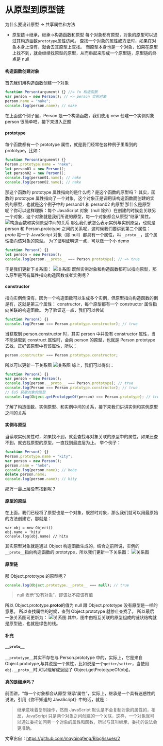 # 从原型到原型链

为什么要设计原型 -> 共享属性和方法

- 原型链->继承，继承->构造函数和原型
  每个对象都有原型，对象的原型可以通过其构造函数`prototype`属性访问。
  查找一个对象的属性或方法时，如果在对象本身上没有，就会去其原型上查找。
  而原型本身也是一个对象，如果在原型上找不到，就会继续找原型的原型，从而串起来形成一个原型链，原型链的终点是 null

#### 构造函数创建对象

首先我们用构造函数创建一个对象

```javascript
function Person(argument) {} //= fn 构造函数
var person = new Person(); // => person 实例对象
person.name = "nake";
console.log(person.name); // nake
```

在上面这个例子里，Person 是一个构造函数，我们使用 new 创建一个实例对象 person
很简单吧，接下来进入正题

#### prototype

每个函数都有一个 prototype 属性，就是我们经常在各种例子里看到的 prototype，比如：

```javascript
function Person(argument) {}
Person.prototype.name = "nake";
let person01 = new Person();
let person02 = new Person();
console.log(person01.name); // nake
console.log(person02.name); // nake
```

那这个函数的 prototype 属性指向的是什么呢？是这个函数的原型吗？
其实，函数的 prototype 属性指向了一个对象，这个对象正是调用该构造函数而创建的实例的原型，也就是这个例子中的 person01 和 person02 的原型
那什么是原型呢？你可以这样理解：每个 JavaScript 对象（null 除外）在创建的时候会关联另一个对象，这个对象就是我们所说的原型，每一个对象都会从原型“继承”属性。
![构造函数和实例原型中间的关系](https://upload-images.jianshu.io/upload_images/1338363-1cd7ec5acf52c58e.png?imageMogr2/auto-orient/strip%7CimageView2/2/w/1240)
那么我们该怎么表示实例与实例原型，也就是 person 和 Person.prototype 之间的关系呢，这时候我们要讲到第二个属性：
_proto_
每一个 JavaScript 对象（除 null）都具有一个属性，叫`__proto__`，这个属性指向该对象的原型。
为了证明证明这一点，可以做一个小 demo

```javascript
function Person() {}
let person = new Person();
console.log(person.__proto__ === Person.prototype); // => true
```

于是我们更新下关系图：
![关系图](https://upload-images.jianshu.io/upload_images/1338363-1674bb91b2311b0b.png?imageMogr2/auto-orient/strip%7CimageView2/2/w/1240)
既然实例对象和构造函数都可以指向原型，那么原型是否有属性指向构造函数或者实例呢？

#### constructor

指向实例倒没有，因为一个构造函数可以生成多个实例，但原型指向构造函数的倒是有，这就是第三个属性： constructor，每个原型都有一个 constructor 属性指向关联的构造函数。
为了验证这一点，我们可以尝试

```javascript
function Person() {}
console.log(Person === Person.prototype.constructor); // true
```

当获取到 person.constructor 时，其实 person 中并没有 constructor 属性，当不能读取到 construct 属性时，会向 person 的原型，也就是 Person.prototype 去找，正好该原型中有该属性，所以：

```javascript
person.constructor === Person.prototype.constructor;
```

所以可以更新一下关系图
![关系图](https://upload-images.jianshu.io/upload_images/1338363-4cb05dab83282dbb.png?imageMogr2/auto-orient/strip%7CimageView2/2/w/1240)
综上，我们可以得出：

```javascript
function Person() {}
var person = new Person();
console.log(person.__proto__ === Person.prototype); // true
console.log(Person === Person.prototype.constructor); // true
// Es5 获取对象的原型
console.log(Object.getPrototypeOf(person) === Person.prototype); // true
```

了解了构造函数、实例原型、和实例中间的关系，接下来我们讲讲实例和实例原型之间的关系

#### 实例与原型

当读取实例属性时，如果找不到，就会查找与对象关联的原型中的属性，如果还查不到，就去找原型的原型，一直找到最底层为止。
举个例子：

```javascript
function Person() {}
Person.prototype.name = "kity";
var person = new Person();
person.name = "hebe";
console.log(person.name); // hebe
delete person.name;
console.log(person.name); // kity
```

那万一最上层没有找到呢？

#### 原型的原型

在上面，我们已经将了原型也是一个对象，既然时对象，那么我们就可以用最原始的方法创建它，那就是：

```
var obj = new Object()
obj.name = 'hitu'
console.log(obj.name) // hitu
```

其实原型对象就是通过 Object 构造函数生成的，结合之前所说，实例的`__proto__`指向构造函数的 prototype，所以我们更新一下关系图：
![关系图](https://upload-images.jianshu.io/upload_images/1338363-b164e558691a51c4.png?imageMogr2/auto-orient/strip%7CimageView2/2/w/1240)

#### 原型链

那 Object.prototype 的原型呢？

```javascript
console.log(Object.prototype.__proto__ === null); // true
```

> null 表示“没有对象”，即该处不应该有值

所以 Object.prototype.**proto**的值为 null 跟 Object.prototype 没有原型是一样的意思。
所以查找属性的时候，查到 Object.prototype 就停止查找了。
所以最后一张关系图可更新为：
![关系图](https://upload-images.jianshu.io/upload_images/1338363-4ce16552162a0c39.png?imageMogr2/auto-orient/strip%7CimageView2/2/w/1240)
其中，图中由相互关联的原型组成的链状结构就是原型链，也就是绿色的线。

#### 补充

#### `__proto__`

`__prototype__`其实不存在与 Person.prototype 中的，实际上，它是来自 Object.prototype,与其说是一个属性，比如说是一个`getter/setter`，当使用`obj.__proto__`时,可以理解成返回了 Object.getPrototypeOf(obj)。

#### 真的是继承吗？

前面讲，“每一个对象都会从原型‘继承’属性”，实际上，继承是一个具有迷惑性的说法，引用《你不知道的 JavaScript》中的话，就是：

> 继承意味着复制操作，然而 JavaScript 默认是不会复制对象的属性的，相反，JavaScript 只是两个对象之间创建的一个关联，这样，一个对象就可以通过委托访问另一个对象的属性和函数，所以与其叫继承，委托的说法会更准确。

文章出自：https://github.com/mqyqingfeng/Blog/issues/2
